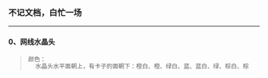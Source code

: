 ### 不记文档，白忙一场

------

#### 0、网线水晶头

> ```python
> 颜色：
> 	水晶头水平面朝上，有卡子的面朝下：橙白、橙、绿白、蓝、蓝白、绿、棕白、棕
> ```
